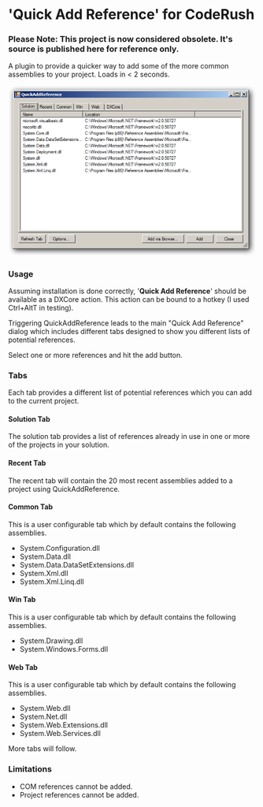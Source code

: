 # 'Quick Add Reference' for CodeRush # 

### Please Note: This project is now considered obsolete. It's source is published here for reference only.

A plugin to provide a quicker way to add some of the more common assemblies to your project. Loads in < 2 seconds.

![](Screenshots/QuickAddReference.png)

### Usage ###

Assuming installation is done correctly, '**Quick Add Reference**' should be available as a DXCore action. This action can be bound to a hotkey (I used Ctrl+AltT in testing). 

Triggering QuickAddReference leads to the main "Quick Add Reference" dialog which includes different tabs designed to show you different lists of potential references.

Select one or more references and hit the add button.

### Tabs ###
Each tab provides a different list of potential references which you can add to the current project.
#### Solution Tab ####
The solution tab provides a list of references already in use in one or more of the projects in your solution.
#### Recent Tab ####
The recent tab will contain the 20 most recent assemblies added to a project using QuickAddReference. 
#### Common Tab ####
This is a user configurable tab which by default contains the following assemblies.

 * System.Configuration.dll
 * System.Data.dll
 * System.Data.DataSetExtensions.dll
 * System.Xml.dll
 * System.Xml.Linq.dll

#### Win Tab 
This is a user configurable tab which by default contains the following assemblies.

 * System.Drawing.dll
 * System.Windows.Forms.dll

#### Web Tab 
This is a user configurable tab which by default contains the following assemblies.

 * System.Web.dll
 * System.Net.dll
 * System.Web.Extensions.dll
 * System.Web.Services.dll

More tabs will follow.

### Limitations ####
 * COM references cannot be added.
 * Project references cannot be added.
